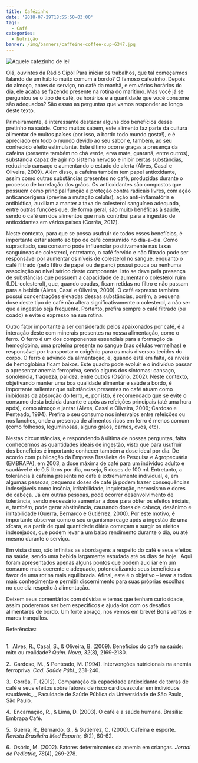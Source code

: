 ```yaml
---
title: Cafézinho
date: '2018-07-29T18:55:50-03:00'
tags:
  - Café
categories:
  - Nutrição
banner: /img/banners/caffeine-coffee-cup-6347.jpg
---
```

![Aquele cafezinho de lei!](/img/banners/caffeine-coffee-cup-6347.jpg)

Olá, ouvintes da Rádio Cipó! Para iniciar os trabalhos, que tal começarmos falando
de um hábito muito comum a bordo? O famoso cafezinho. Depois do almoço, antes
do serviço, no café da manhã, e em vários horários do dia, ele acaba se fazendo
presente na rotina do marítimo. Mas você já se perguntou se o tipo de café, os
horários e a quantidade que você consome são adequados? São essas as perguntas
que vamos responder ao longo deste texto.

Primeiramente,
é interessante destacar alguns dos benefícios desse pretinho na saúde. Como
muitos sabem, este alimento faz parte da cultura alimentar de muitos países (por
isso, a bordo todo mundo gosta!), e é apreciado em todo o mundo devido ao seu
sabor e, também, ao seu conhecido efeito estimulante. Este último ocorre graças
a presença da cafeína (presente também no chá verde, erva mate, guaraná, entre
outros), substância capaz de agir no sistema nervoso e inibir certas
substâncias, reduzindo cansaço e aumentando o estado de alerta (Alves, Casal e
Oliveira, 2009). Além disso, a cafeína também tem papel antioxidante, assim
como outras substâncias presentes no café, produzidas durante o processo de
torrefação dos grãos. Os antioxidantes são compostos que possuem como principal
função a proteção contra radicais livres, com ação anticancerígena (previne a
mutação celular), ação anti-inflamatória e antibiótica, auxiliam a manter a
taxa de colesterol sanguíneo adequada, entre outras funções que, de forma geral,
são muito benéficas à saúde, sendo o café um dos alimentos que mais contribui
para a ingestão de antioxidantes em vários países (Corrêa, 2012).

Neste
contexto, para que se possa usufruir de todos esses benefícios, é importante
estar atento ao tipo de café consumido no dia-a-dia. Como supracitado, seu
consumo pode influenciar positivamente nas taxas sanguíneas de colesterol,
entretanto, o café fervido e não filtrado pode ser responsável por aumentar os
níveis de colesterol no sangue, enquanto o café filtrado (pelo filtro de papel
ou de pano) possui pouca ou nenhuma associação ao nível sérico deste
componente. Isto se deve pela presença de substâncias que possuem a capacidade
de aumentar o colesterol ruim (LDL-colesterol), que, quando coadas, ficam
retidas no filtro e não passam para a bebida (Alves, Casal e Oliveira, 2009). O
café expresso também possui concentrações elevadas dessas substâncias, porém, a
pequena dose deste tipo de café não altera significativamente o colesterol, a
não ser que a ingestão seja frequente. Portanto, prefira sempre o café filtrado
(ou coado) e evite o expresso na sua rotina.

Outro
fator importante a ser considerado pelos apaixonados por café, é a interação deste
com minerais presentes na nossa alimentação, como o ferro. O ferro é um dos
componentes essenciais para a formação da hemoglobina, uma proteína presente no
sangue (nas células vermelhas) e responsável por transportar o oxigênio para os
mais diversos tecidos do corpo. O ferro é advindo da alimentação, e, quando
está em falta, os níveis de hemoglobina ficam baixos. Este quadro pode evoluir
e o indivíduo passar a apresentar anemia ferropriva, sendo alguns dos sintomas:
cansaço, sonolência, fraqueza, palidez, entre outros (Osório, 2002). Neste
contexto, objetivando manter uma boa qualidade alimentar e saúde a bordo, é
importante salientar que substâncias presentes no café atuam como inibidoras da
absorção do ferro, e, por isto, é recomendado que se evite o consumo desta
bebida durante e após as refeições principais (até uma hora após), como almoço
e jantar (Alves, Casal e Oliveira, 2009; Cardoso e Penteado, 1994). Prefira o
seu consumo nos intervalos entre refeições ou nos lanches, onde a presença de
alimentos ricos em ferro é menos comum (como folhosos, leguminosas, alguns
grãos, carnes, ovos, etc).

Nestas
circunstâncias, e respondendo à última de nossas perguntas, falta conhecermos
as quantidades ideais de ingestão, visto que para usufruir dos benefícios é
importante conhecer também a dose ideal por dia. De acordo com publicação da
Empresa Brasileira de Pesquisa e Agropecuária (EMBRAPA), em 2003, a dose máxima
de café para um indivíduo adulto e saudável é de 0,5 litros por dia, ou seja, 5
doses de 100 ml. Entretanto, a tolerância à cafeína presente no café é
extremamente individual, e, em algumas pessoas, pequenas doses de café já podem
trazer consequências indesejáveis como insônia, irritabilidade, inquietação,
nervosismo e dores de cabeça. Já em outras pessoas, pode ocorrer desenvolvimento
de tolerância, sendo necessário aumentar a dose para obter os efeitos iniciais,
e, também, pode gerar abstinência, causando dores de cabeça, desânimo e
irritabilidade (Guerra, Bernardo e Gutiérrez, 2000). Por este motivo, é
importante observar como o seu organismo reage após a ingestão de uma xícara, e
a partir de qual quantidade diária começam a surgir os efeitos indesejados, que
podem levar a um baixo rendimento durante o dia, ou até mesmo durante o
serviço. 

Em
vista disso, são infinitas as abordagens a respeito do café e seus efeitos na
saúde, sendo uma bebida largamente estudada até os dias de hoje.  Aqui foram apresentados apenas alguns pontos
que podem auxiliar em um consumo mais coerente e adequado, potencializando seus
benefícios a favor de uma rotina mais equilibrada. Afinal, este é o objetivo –
levar a todos mais conhecimento e permitir discernimento para suas próprias
escolhas no que diz respeito à alimentação. 

Deixem
seus comentários com dúvidas e temas que tenham curiosidade, assim poderemos
ser bem específicos e ajuda-los com os desafios alimentares de bordo. Um forte
abraço, nos vemos em breve! Bons ventos e mares tranquilos.

Referências:

## 

1.  Alves, R., Casal, S., & Oliveira, B. (2009).
  Benefícios do café na saúde: mito ou realidade? _Quim. Nova, 32_(8),
  2169-2180.

2.  Cardoso, M., & Penteado, M. (1994). Intervenções
  nutricionais na anemia ferropriva. _Cad. Saúde Públ._, 231-240.

3.  Corrêa, T. (2012). Comparação
  da capacidade antioxidante de torras de café e seus efeitos sobre fatores de
  risco cardiovascular em indivíduos saudáveis_._ Faculdade de
  Saúde Pública da Universidade de São Paulo, São Paulo.

4.  Encarnação, R., & Lima, D. (2003). O café e a saúde
  humana. Brasília: Embrapa Café.

5.  Guerra, R., Bernardo, G., & Gutiérrez, C. (2000).
  Cafeína e esporte. _Revista Brasileira Med Esporte, 6_(2), 60-62.

6.  Osório, M. (2002). Fatores determinantes da anemia em
  crianças. _Jornal de Pediatria, 78_(4), 269-278.
